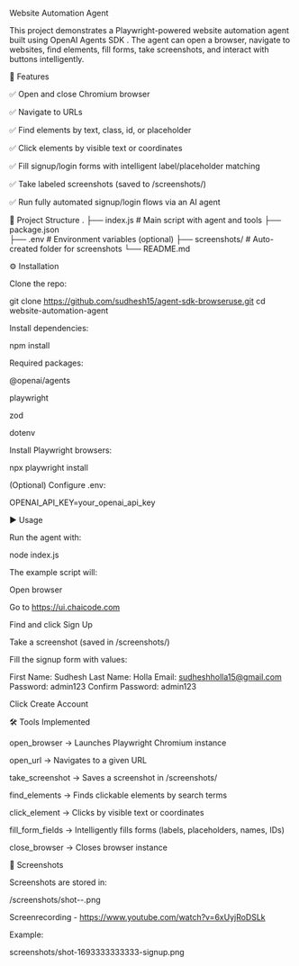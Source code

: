 Website Automation Agent

This project demonstrates a Playwright-powered website automation agent built using OpenAI Agents SDK
.
The agent can open a browser, navigate to websites, find elements, fill forms, take screenshots, and interact with buttons intelligently.

🚀 Features

✅ Open and close Chromium browser

✅ Navigate to URLs

✅ Find elements by text, class, id, or placeholder

✅ Click elements by visible text or coordinates

✅ Fill signup/login forms with intelligent label/placeholder matching

✅ Take labeled screenshots (saved to /screenshots/)

✅ Run fully automated signup/login flows via an AI agent

📂 Project Structure
.
├── index.js         # Main script with agent and tools
├── package.json     
├── .env             # Environment variables (optional)
├── screenshots/     # Auto-created folder for screenshots
└── README.md        

⚙️ Installation

Clone the repo:

git clone https://github.com/sudhesh15/agent-sdk-browseruse.git
cd website-automation-agent


Install dependencies:

npm install


Required packages:

@openai/agents

playwright

zod

dotenv

Install Playwright browsers:

npx playwright install


(Optional) Configure .env:

OPENAI_API_KEY=your_openai_api_key

▶️ Usage

Run the agent with:

node index.js


The example script will:

Open browser

Go to https://ui.chaicode.com

Find and click Sign Up

Take a screenshot (saved in /screenshots/)

Fill the signup form with values:

First Name: Sudhesh
Last Name: Holla
Email: sudheshholla15@gmail.com
Password: admin123
Confirm Password: admin123


Click Create Account

🛠 Tools Implemented

open_browser → Launches Playwright Chromium instance

open_url → Navigates to a given URL

take_screenshot → Saves a screenshot in /screenshots/

find_elements → Finds clickable elements by search terms

click_element → Clicks by visible text or coordinates

fill_form_fields → Intelligently fills forms (labels, placeholders, names, IDs)

close_browser → Closes browser instance

📸 Screenshots

Screenshots are stored in:

/screenshots/shot-<timestamp>-<label>.png

Screenrecording - https://www.youtube.com/watch?v=6xUyjRoDSLk


Example:

screenshots/shot-1693333333333-signup.png

